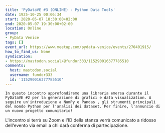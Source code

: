 ```yaml
---
title: 'PyDataVE #3 (ONLINE) - Python Data Tools'
date: 1925-10-25 00:06:34
start: 2020-05-07 18:30:00+02:00
end: 2020-05-07 19:30:00+02:00
location: Online
group:
- PyData Venice
tags: []
event_url: https://www.meetup.com/pydata-venice/events/270401915/
how_to_find_us: None
syndication:
- https://mastodon.social/@fundor333/115290016377785510
comments:
  host: mastodon.social
  username: fundor333
  id: '115290016377785510'
---
```

    In questo incontro approfondiremo una libreria emersa durante il PyDataVE #2 per la generazione di grafici e data visualization. A seguire un'introduzione a NumPy e Pandas , gli strumenti principali del mondo Python per l'analisi dei dataset. Per finire, l'annuncio di un nuovo progetto comunitario!

L'incontro si terrà su Zoom e l'ID della stanza verrà comunicato a ridosso dell'evento via email a chi darà conferma di partecipazione.
